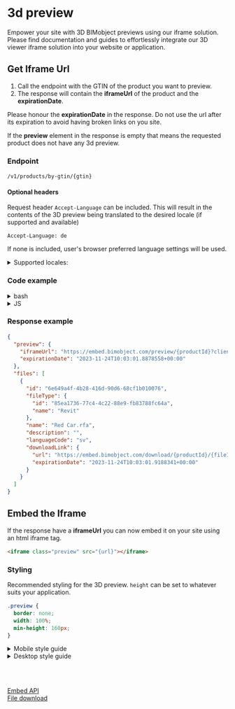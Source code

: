 # 3d preview

Empower your site with 3D BIMobject previews using our iframe solution. Please find documentation and guides to effortlessly integrate our 3D viewer iframe solution into your website or application.

## Get Iframe Url

1. Call the endpoint with the GTIN of the product you want to preview.
2. The response will contain the **iframeUrl** of the product and the **expirationDate**.

Please honour the **expirationDate** in the response. Do not use the url after its expiration to avoid having broken links on you site.

If the **preview** element in the response is empty that means the requested product does not have any 3d preview.

### Endpoint

```
/v1/products/by-gtin/{gtin}
```

#### Optional headers

Request header `Accept-Language` can be included. This will result in the contents of the 3D preview being translated to the desired locale (if supported and available)

```http
Accept-Language: de
```

If none is included, user's browser preferred language settings will be used.

<details><summary>Supported locales:</summary>

```
cs
da
de
en
es
fi
fr
hu
it
ja
ko
nl
no
pl
pt-br
pt
sq
sv
th
tr
uk
zh

NOTE: Whilst supported, availability is not yet complete. English fallbacks will be used if a translation is not found.
```

</details>

### Code example

<details><summary>bash</summary>

- Include the token in an authorization header. `Authorization: Bearer {access_token}`
- Include desired locale in Accept-Language header.

```bash
curl -H "Authorization: Bearer XXXXX" -H "Accept-Language: de" https://embed-api.bimobject.com/v1/products/by-gtin/XXXXX
```

</details>

<details><summary>JS</summary>

- Include the token in an authorization header. `Authorization: Bearer {access_token}`

```javascript
const response = await fetch(`https://embed-api.bimobject.com/v1/products/by-gtin/${gtin}`, {
  headers: {
    Authorization: `Bearer ${clientCredentialsToken}`,
    'Accept-Language': 'de',
  },
});
```

</details>

### Response example

```json
{
  "preview": {
    "iframeUrl": "https://embed.bimobject.com/preview/{productId}?clientId={clientId}&locales={locales}",
    "expirationDate": "2023-11-24T10:03:01.8878558+00:00"
  },
  "files": [
    {
      "id": "6e649a4f-4b28-416d-90d6-68cf1b010076",
      "fileType": {
        "id": "85ea1736-77c4-4c22-88e9-fb83788fc64a",
        "name": "Revit"
      },
      "name": "Red Car.rfa",
      "description": "",
      "languageCode": "sv",
      "downloadLink": {
        "url": "https://embed.bimobject.com/download/{productId}/{fileId}?clientId={clientId}&locales={locales}",
        "expirationDate": "2023-11-24T10:03:01.9188341+00:00"
      }
    }
  ]
}
```

## Embed the Iframe

If the response have a **iframeUrl** you can now embed it on your site using an html iframe tag.

```html
<iframe class="preview" src="{url}"></iframe>
```

### Styling

Recommended styling for the 3D preview. `height` can be set to whatever suits your application.

```css
.preview {
  border: none;
  width: 100%;
  min-height: 160px;
}
```

<details><summary>Mobile style guide</summary>

<img src="../../assets/img/embed-preview-example-mobile.png" alt="Example BIMobject mobile 3d preview"/>
<br>

</details>

<details><summary>Desktop style guide</summary>

<img src="../../assets/img/embed-preview-example-desktop.png" alt="Example BIMobject desktop 3d preview"/>
<br>

</details>

<br><br>

<a style="text-align: left;" href="/03-embed-api/README.md" >Embed API</a><br>
<a style="text-align: left;" href="/03-embed-api/file-download/README.md" >File download</a>
